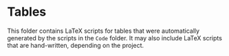 # Tables

This folder contains LaTeX scripts for tables that were automatically generated by the scripts in the ```Code``` folder.
It may also include LaTeX scripts that are hand-written, depending on the project. 